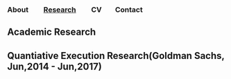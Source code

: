 ### About &nbsp;&nbsp;&nbsp;     [Research](RESEARCH.md) &nbsp;&nbsp;&nbsp;     CV&nbsp;&nbsp;&nbsp;      Contact

## Academic Research


## Quantiative Execution Research(Goldman Sachs, Jun,2014 - Jun,2017)
